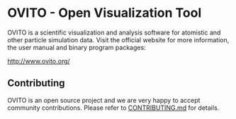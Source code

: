 # OVITO - Open Visualization Tool 

OVITO is a scientific visualization and analysis software for atomistic and other
particle simulation data. Visit the official website for more information, the user manual and binary program packages:

<http://www.ovito.org/>

## Contributing

OVITO is an open source project and we are very happy to accept community contributions. 
Please refer to [CONTRIBUTING.md](/CONTRIBUTING.md) for details.
